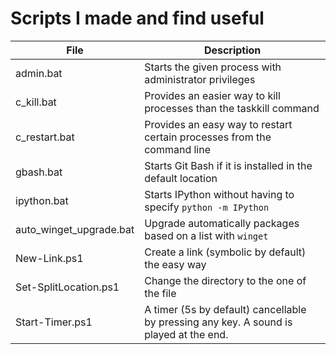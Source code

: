 # Scripts I made and find useful

File					| Description
------------------------|------------
admin.bat				| Starts the given process with administrator privileges
c_kill.bat				| Provides an easier way to kill processes than the taskkill command
c_restart.bat			| Provides an easy way to restart certain processes from the command line
gbash.bat				| Starts Git Bash if it is installed in the default location
ipython.bat				| Starts IPython without having to specify `python -m IPython`
auto_winget_upgrade.bat	| Upgrade automatically packages based on a list with `winget`
New-Link.ps1			| Create a link (symbolic by default) the easy way
Set-SplitLocation.ps1	| Change the directory to the one of the file
Start-Timer.ps1			| A timer (5s by default) cancellable by pressing any key. A sound is played at the end.